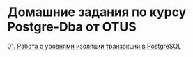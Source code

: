# Домашние задания по курсу Postgre-Dba от OTUS

[01. Работа с уровнями изоляции транзакции в PostgreSQL](01-isolation-levels.md)